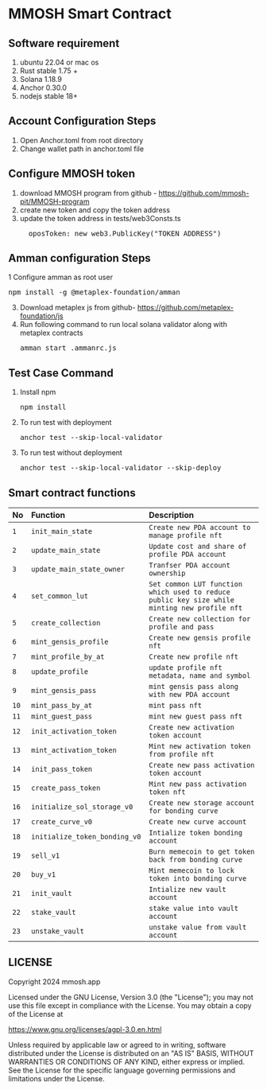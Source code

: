 # MMOSH Smart Contract

## Software requirement
1. ubuntu 22.04 or mac os
2. Rust stable 1.75 +
3. Solana 1.18.9
4. Anchor 0.30.0
5. nodejs stable 18+

## Account Configuration Steps
1. Open Anchor.toml from root directory
2. Change wallet path in anchor.toml file 

## Configure MMOSH token
1. download MMOSH program from github - https://github.com/mmosh-pit/MMOSH-program
2. create new token and copy the token address
3. update the token address in tests/web3Consts.ts
   <pre>  oposToken: new web3.PublicKey("TOKEN_ADDRESS")</pre>

## Amman configuration Steps
1 Configure amman as root user
   <pre>npm install -g @metaplex-foundation/amman</pre>
3. Download metaplex js from github- https://github.com/metaplex-foundation/js
4. Run following command to run local solana validator along with metaplex contracts
    <pre>amman start .ammanrc.js</pre>

## Test Case Command
1. Install npm
   <pre>npm install </pre>
1. To run test with deployment 
   <pre>anchor test --skip-local-validator </pre>
2. To run test without deployment
   <pre>anchor test --skip-local-validator --skip-deploy </pre>

## Smart contract functions

| No | Function | Description |
| :--- | :--- | :--- |
| `1` | `init_main_state` | `Create new PDA account to manage profile nft` | 
| `2` | `update_main_state` | `Update cost and share of profile PDA account` | 
| `3` | `update_main_state_owner` | `Tranfser PDA account ownership` | 
| `4` | `set_common_lut` | `Set common LUT function which used to reduce public key size while minting new profile nft` | 
| `5` | `create_collection` | `Create new collection for profile and pass` | 
| `6` | `mint_gensis_profile` | `Create new gensis profile nft` | 
| `7` | `mint_profile_by_at` | `Create new profile nft` | 
| `8` | `update_profile` | `update profile nft metadata, name and symbol` | 
| `9` | `mint_gensis_pass` | `mint gensis pass along with new PDA account` | 
| `10` | `mint_pass_by_at` | `mint pass nft` | 
| `11` | `mint_guest_pass` | `mint new guest pass nft` | 
| `12` | `init_activation_token` | `Create new activation token account` | 
| `13` | `mint_activation_token` | `Mint new activation token from profile nft` | 
| `14` | `init_pass_token` | `Create new pass activation token account` | 
| `15` | `create_pass_token` | `Mint new pass activation token nft` | 
| `16` | `initialize_sol_storage_v0` | `Create new storage account for bonding curve` | 
| `17` | `create_curve_v0` | `Create new curve account` | 
| `18` | `initialize_token_bonding_v0` | `Intialize token bonding account` | 
| `19` | `sell_v1` | `Burn memecoin to get token back from bonding curve` | 
| `20` | `buy_v1` | `Mint memecoin to lock token into bonding curve` | 
| `21` | `init_vault` | `Intialize new vault account` | 
| `22` | `stake_vault` | `stake value into vault account` | 
| `23` | `unstake_vault` | `unstake value from vault account` | 

## LICENSE
Copyright 2024 mmosh.app

Licensed under the GNU License, Version 3.0 (the "License"); you may not use this file except in compliance with the License. You may obtain a copy of the License at

https://www.gnu.org/licenses/agpl-3.0.en.html

Unless required by applicable law or agreed to in writing, software distributed under the License is distributed on an "AS IS" BASIS, WITHOUT WARRANTIES OR CONDITIONS OF ANY KIND, either express or implied. See the License for the specific language governing permissions and limitations under the License.
